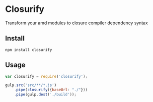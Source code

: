 Closurify
===================

Transform your amd modules to closure compiler dependency syntax

## Install
`npm install closurify`

## Usage
```javascript
var closurify = require('closurify');

gulp.src('src/**/*.js')
    .pipe(closurify({baseUrl: "./"}))
    .pipe(gulp.dest('./build'));
```
